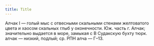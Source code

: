 ```yaml
---
title: Title
---
```


Алчак I — голый мыс с отвесными скальными стенами желтоватого цвета и хаосом
скальных глыб у оконечности. Юж. часть г. Алчак; значительно выдается в море,
замыкая с В Судакскую бухту тюрк. алчак — низкий, подлый; ср. РПН алча — Г–13.
